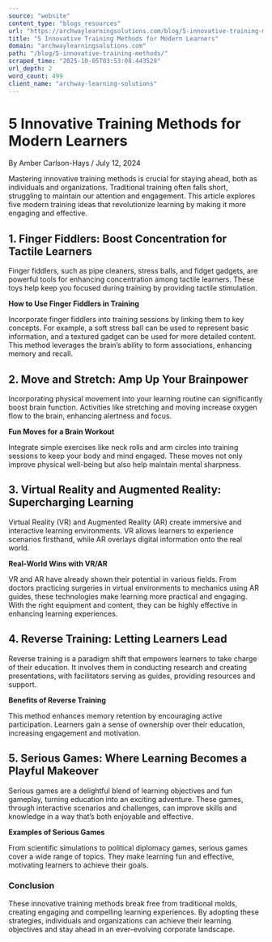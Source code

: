 ```yaml
---
source: "website"
content_type: "blogs_resources"
url: "https://archwaylearningsolutions.com/blog/5-innovative-training-methods/"
title: "5 Innovative Training Methods for Modern Learners"
domain: "archwaylearningsolutions.com"
path: "/blog/5-innovative-training-methods/"
scraped_time: "2025-10-05T03:53:08.443529"
url_depth: 2
word_count: 499
client_name: "archway-learning-solutions"
---
```


# 5 Innovative Training Methods for Modern Learners

By Amber Carlson-Hays / July 12, 2024

Mastering innovative training methods is crucial for staying ahead, both as individuals and organizations. Traditional training often falls short, struggling to maintain our attention and engagement. This article explores five modern training ideas that revolutionize learning by making it more engaging and effective.

## 1. Finger Fiddlers: Boost Concentration for Tactile Learners

Finger fiddlers, such as pipe cleaners, stress balls, and fidget gadgets, are powerful tools for enhancing concentration among tactile learners. These toys help keep you focused during training by providing tactile stimulation.

**How to Use Finger Fiddlers in Training**

Incorporate finger fiddlers into training sessions by linking them to key concepts. For example, a soft stress ball can be used to represent basic information, and a textured gadget can be used for more detailed content. This method leverages the brain’s ability to form associations, enhancing memory and recall.

## 2. Move and Stretch: Amp Up Your Brainpower

Incorporating physical movement into your learning routine can significantly boost brain function. Activities like stretching and moving increase oxygen flow to the brain, enhancing alertness and focus.

**Fun Moves for a Brain Workout**

Integrate simple exercises like neck rolls and arm circles into training sessions to keep your body and mind engaged. These moves not only improve physical well-being but also help maintain mental sharpness.

## 3. Virtual Reality and Augmented Reality: Supercharging Learning

Virtual Reality (VR) and Augmented Reality (AR) create immersive and interactive learning environments. VR allows learners to experience scenarios firsthand, while AR overlays digital information onto the real world.

**Real-World Wins with VR/AR**

VR and AR have already shown their potential in various fields. From doctors practicing surgeries in virtual environments to mechanics using AR guides, these technologies make learning more practical and engaging. With the right equipment and content, they can be highly effective in enhancing learning experiences.

## 4. Reverse Training: Letting Learners Lead

Reverse training is a paradigm shift that empowers learners to take charge of their education. It involves them in conducting research and creating presentations, with facilitators serving as guides, providing resources and support.

**Benefits of Reverse Training**

This method enhances memory retention by encouraging active participation. Learners gain a sense of ownership over their education, increasing engagement and motivation.

## 5. Serious Games: Where Learning Becomes a Playful Makeover

Serious games are a delightful blend of learning objectives and fun gameplay, turning education into an exciting adventure. These games, through interactive scenarios and challenges, can improve skills and knowledge in a way that’s both enjoyable and effective.

**Examples of Serious Games**

From scientific simulations to political diplomacy games, serious games cover a wide range of topics. They make learning fun and effective, motivating learners to achieve their goals.

### Conclusion

These innovative training methods break free from traditional molds, creating engaging and compelling learning experiences. By adopting these strategies, individuals and organizations can achieve their learning objectives and stay ahead in an ever-evolving corporate landscape.